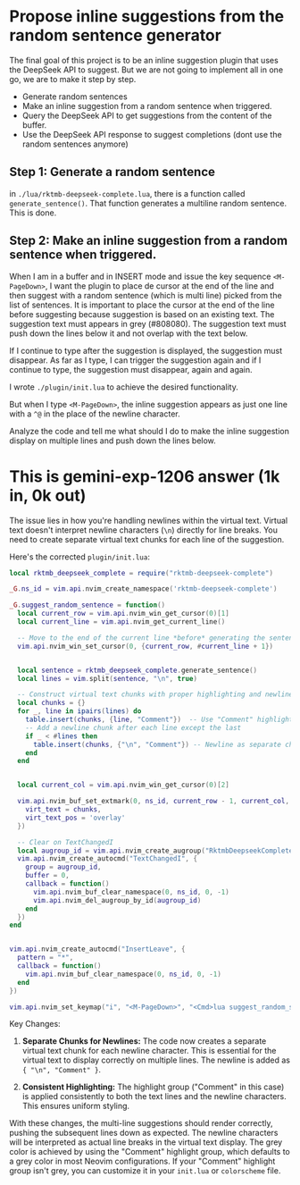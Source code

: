 # Propose inline suggestions from the random sentence generator

The final goal of this project is to be an inline suggestion plugin that uses the DeepSeek API to suggest.
But we are not going to implement all in one go, we are to make it step by step.

- Generate random sentences
- Make an inline suggestion from a random sentence when triggered.
- Query the DeepSeek API to get suggestions from the content of the buffer.
- Use the DeepSeek API response to suggest completions (dont use the random sentences anymore)

## Step 1: Generate a random sentence

in `./lua/rktmb-deepseek-complete.lua`, there is a function called `generate_sentence()`.
That function generates a multiline random sentence.
This is done.

## Step 2: Make an inline  suggestion from a random sentence when triggered.

When I am in a buffer and in INSERT mode and issue the key sequence `<M-PageDown>`,
I want the plugin to place de cursor at the end of the line and then suggest with a random sentence (which is multi line) picked from the list of sentences.
It is important to place the cursor at the end of the line before suggesting because suggestion is based on an existing text.
The suggestion text must appears in grey (#808080).
The suggestion text must push down the lines below it and not overlap with the text below.

If I continue to type after the suggestion is displayed, the suggestion must disappear.
As far as I type, I can trigger the suggestion again and if I continue to type, the suggestion must disappear, again and again.

I wrote `./plugin/init.lua` to achieve the desired functionality.

But when I type `<M-PageDown>`, the inline suggestion appears as just one line with a `^@` in the place of the newline character.

Analyze the code and tell me what should I do to make the inline suggestion display on multiple lines and push down the lines below.




# This is gemini-exp-1206 answer (1k in, 0k out)

The issue lies in how you're handling newlines within the virtual text.  Virtual text doesn't interpret newline characters (`\n`) directly for line breaks.  You need to create separate virtual text chunks for each line of the suggestion.

Here's the corrected `plugin/init.lua`:

```lua
local rktmb_deepseek_complete = require("rktmb-deepseek-complete")

_G.ns_id = vim.api.nvim_create_namespace('rktmb-deepseek-complete')

_G.suggest_random_sentence = function()
  local current_row = vim.api.nvim_win_get_cursor(0)[1]
  local current_line = vim.api.nvim_get_current_line()

  -- Move to the end of the current line *before* generating the sentence
  vim.api.nvim_win_set_cursor(0, {current_row, #current_line + 1})


  local sentence = rktmb_deepseek_complete.generate_sentence()
  local lines = vim.split(sentence, "\n", true)

  -- Construct virtual text chunks with proper highlighting and newlines
  local chunks = {}
  for _, line in ipairs(lines) do
    table.insert(chunks, {line, "Comment"})  -- Use "Comment" highlight
    -- Add a newline chunk after each line except the last
    if _ < #lines then
      table.insert(chunks, {"\n", "Comment"}) -- Newline as separate chunk
    end
  end


  local current_col = vim.api.nvim_win_get_cursor(0)[2]

  vim.api.nvim_buf_set_extmark(0, ns_id, current_row - 1, current_col, {
    virt_text = chunks,
    virt_text_pos = 'overlay'
  })

  -- Clear on TextChangedI
  local augroup_id = vim.api.nvim_create_augroup("RktmbDeepseekCompleteSuggestions", {clear = true})
  vim.api.nvim_create_autocmd("TextChangedI", {
    group = augroup_id,
    buffer = 0,
    callback = function()
      vim.api.nvim_buf_clear_namespace(0, ns_id, 0, -1)
      vim.api.nvim_del_augroup_by_id(augroup_id)
    end
  })
end


vim.api.nvim_create_autocmd("InsertLeave", {
  pattern = "*",
  callback = function()
    vim.api.nvim_buf_clear_namespace(0, ns_id, 0, -1)
  end
})

vim.api.nvim_set_keymap("i", "<M-PageDown>", "<Cmd>lua suggest_random_sentence()<CR>", {noremap = true, silent = true})
```

Key Changes:

1. **Separate Chunks for Newlines:** The code now creates a separate virtual text chunk for each newline character. This is essential for the virtual text to display correctly on multiple lines.  The newline is added as `{ "\n", "Comment" }`.

2. **Consistent Highlighting:**  The highlight group ("Comment" in this case) is applied consistently to both the text lines and the newline characters. This ensures uniform styling.



With these changes, the multi-line suggestions should render correctly, pushing the subsequent lines down as expected.  The newline characters will be interpreted as actual line breaks in the virtual text display.  The grey color is achieved by using the "Comment" highlight group, which defaults to a grey color in most Neovim configurations.  If your "Comment" highlight group isn't grey, you can customize it in your `init.lua` or `colorscheme` file.

